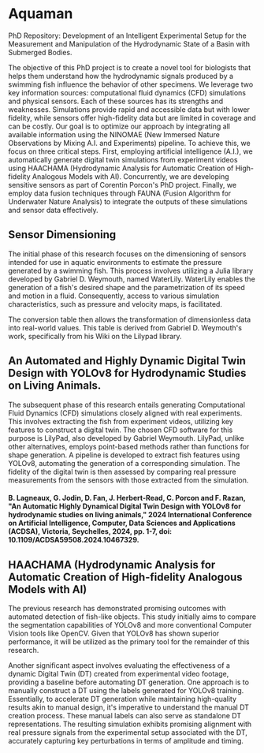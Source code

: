 # Aquaman
PhD Repository: Development of an Intelligent Experimental Setup for the Measurement and Manipulation of the Hydrodynamic State of a Basin with Submerged Bodies.

The objective of this PhD project is to create a novel tool for biologists that helps them understand how the hydrodynamic signals produced by a swimming fish influence the behavior of other specimens. We leverage two key information sources: computational fluid dynamics (CFD) simulations and physical sensors. Each of these sources has its strengths and weaknesses. Simulations provide rapid and accessible data but with lower fidelity, while sensors offer high-fidelity data but are limited in coverage and can be costly. Our goal is to optimize our approach by integrating all available information using the NINOMAE (New Immersed Nature Observations by Mixing A.I. and Experiments) pipeline. To achieve this, we focus on three critical steps. First, employing artificial intelligence (A.I.), we automatically generate digital twin simulations from experiment videos using HAACHAMA (Hydrodynamic Analysis for Automatic Creation of High-fidelity Analogous Models with AI). Concurrently, we are developing sensitive sensors as part of Corentin Porcon's PhD project. Finally, we employ data fusion techniques through FAUNA (Fusion Algorithm for Underwater Nature Analysis) to integrate the outputs of these simulations and sensor data effectively.

## Sensor Dimensioning
The initial phase of this research focuses on the dimensioning of sensors intended for use in aquatic environments to estimate the pressure generated by a swimming fish. This process involves utilizing a Julia library developed by Gabriel D. Weymouth, named WaterLily. WaterLily enables the generation of a fish's desired shape and the parametrization of its speed and motion in a fluid. Consequently, access to various simulation characteristics, such as pressure and velocity maps, is facilitated.

The conversion table then allows the transformation of dimensionless data into real-world values. This table is derived from Gabriel D. Weymouth's work, specifically from his Wiki on the Lilypad library.

## An Automated and Highly Dynamic Digital Twin Design with YOLOv8 for Hydrodynamic Studies on Living Animals.
The subsequent phase of this research entails generating Computational Fluid Dynamics (CFD) simulations closely aligned with real experiments. This involves extracting the fish from experiment videos, utilizing key features to construct a digital twin. The chosen CFD software for this purpose is LilyPad, also developed by Gabriel Weymouth. LilyPad, unlike other alternatives, employs point-based methods rather than functions for shape generation. A pipeline is developed to extract fish features using YOLOv8, automating the generation of a corresponding simulation. The fidelity of the digital twin is then assessed by comparing real pressure measurements from the sensors with those extracted from the simulation.

#### B. Lagneaux, G. Jodin, D. Fan, J. Herbert-Read, C. Porcon and F. Razan, "An Automatic Highly Dynamical Digital Twin Design with  YOLOv8 for hydrodynamic studies on living animals," 2024 International Conference on Artificial Intelligence, Computer, Data Sciences and Applications (ACDSA), Victoria, Seychelles, 2024, pp. 1-7, doi: 10.1109/ACDSA59508.2024.10467329.

## HAACHAMA (Hydrodynamic Analysis for Automatic Creation of High-fidelity Analogous Models with AI)
The previous research has demonstrated promising outcomes with automated detection of fish-like objects. This study initially aims to compare the segmentation capabilities of YOLOv8 and more conventional Computer Vision tools like OpenCV. Given that YOLOv8 has shown superior performance, it will be utilized as the primary tool for the remainder of this research.

Another significant aspect involves evaluating the effectiveness of a dynamic Digital Twin (DT) created from experimental video footage, providing a baseline before automating DT generation. One approach is to manually construct a DT using the labels generated for YOLOv8 training. Essentially, to accelerate DT generation while maintaining high-quality results akin to manual design, it's imperative to understand the manual DT creation process. These manual labels can also serve as standalone DT representations. The resulting simulation exhibits promising alignment with real pressure signals from the experimental setup associated with the DT, accurately capturing key perturbations in terms of amplitude and timing.

